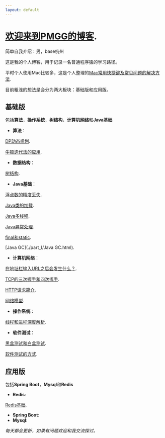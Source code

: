 ```yaml
---
layout: default
---
```


# [欢迎来到PMGG的博客](./welcome-page.html).

简单自我介绍：男，base杭州 

这是我的个人博客，用于记录一名普通程序猿的学习路径。

平时个人使用Mac比较多，这是个人整理的[Mac常用快捷键及常见问题的解决方法](./Mac常用快捷键及常见问题的解决方法.html).

目前粗浅的想法是会分为两大板块：基础版和应用版。

## 基础版

包括**算法**，**操作系统**，**树结构**，**计算机网络**和**Java基础**

- **算法**：

[DP动态规划](./part_I/DP动态规划.html).

[牛顿迭代法的应用](./part_I/牛顿迭代法的应用.html).

- **数据结构**：

[树结构](./part_I/树结构.html).

- **Java基础**：

[浮点数的精度丢失](./part_I/浮点数的精度丢失.html).

[Java类的加载](./part_I/Java类的加载.html).

[Java多线程](./part_I/Java多线程.html).

[Java异常处理](./part_I/Java异常处理.html). 

[final和static](./part_I/final和static.html).

[Java GC](./part_I/Java GC.html).



- **计算机网络**：

[在地址栏输入URL之后会发生什么？](./part_I/在地址栏输入URL之后会发生什么？.html).

[TCP的三次握手和四次挥手](./part_I/TCP的三次握手和四次挥手.html).

[HTTP请求简介](./part_I/HTTP请求简介.html).

[网络模型](./part_I/网络模型.html).

- **操作系统**：

[线程和进程深度解析](./part_I/线程和进程深度解析.html).

- **软件测试**：

[黑盒测试和白盒测试](./part_I/黑盒测试和白盒测试.html).

[软件测试的方式](./part_I/软件测试的方式.html).

## 应用版

包括**Spring Boot**，**Mysql**和**Redis**

- **Redis**:

[Redis基础](./part_II/Redis基础.html).

- **Spring Boot**:
- **Mysql**:

*每天都会更新，如果有问题欢迎和我交流探讨。*

